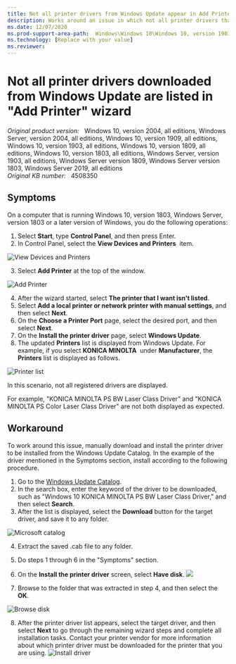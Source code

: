```yaml
---
title: Not all printer drivers from Windows Update appear in Add Printer wizard
description: Works around an issue in which not all printer drivers that are downloaded from Windows Update are listed when in the Add Printer wizard.
ms.date: 12/07/2020
ms.prod-support-area-path:  Windows\Windows 10\Windows 10, version 1903\Print, Fax, and ScanWindows\Windows 10\Windows 10, version 1903\Setup, Upgrades, and Drivers\Driver installation or driver update
ms.technology: [Replace with your value]
ms.reviewer: 
---
```

# Not all printer drivers downloaded from Windows Update are listed in "Add Printer" wizard

_Original product version:_ &nbsp; Windows 10, version 2004, all editions, Windows Server, version 2004, all editions, Windows 10, version 1909, all editions, Windows 10, version 1903, all editions, Windows 10, version 1809, all editions, Windows 10, version 1803, all editions, Windows Server, version 1903, all editions, Windows Server version 1809, Windows Server version 1803, Windows Server 2019, all editions  
_Original KB number:_ &nbsp; 4508350

## Symptoms

On a computer that is running Windows 10, version 1803, Windows Server, version 1803 or a later version of Windows, you do the following operations: 
1. Select **Start**, type **Control Panel**, and then press Enter. 
2. In Control Panel, select the **View Devices and Printers**  item.

![View Devices and Printers](/media/4509156_en_1.png)  

3. Select **Add Printer** at the top of the window.

![Add Printer](/media/4509157_en_1.png)  

4. After the wizard started, select **The printer that I want isn't listed**. 
5. Select **Add a local printer or network printer with manual settings**, and then select **Next**. 
6. On the **Choose a Printer Port** page, select the desired port, and then select **Next**. 
7. On the **Install the printer driver** page, select **Windows Update**. 
8. The updated **Printers** list is displayed from Windows Update. For example, if you select **KONICA MINOLTA**  under **Manufacturer**, the **Printers** list is displayed as follows.

![Printer list](/media/4509158_en_1.png)  
  

In this scenario, not all registered drivers are displayed.  

For example, "KONICA MINOLTA PS BW Laser Class Driver" and "KONICA MINOLTA PS Color Laser Class Driver" are not both displayed as expected.  

## Workaround

To work around this issue, manually download and install the printer driver to be installed from the Windows Update Catalog. In the example of the driver mentioned in the Symptoms section, install according to the following procedure. 
1. Go to the [Windows Update Catalog](https://www.catalog.update.microsoft.com/home.aspx). 
2. In the search box, enter the keyword of the driver to be downloaded, such as "Windows 10 KONICA MINOLTA PS BW Laser Class Driver," and then select **Search**. 
3. After the list is displayed, select the **Download** button for the target driver, and save it to any folder.

![Microsoft catalog](/media/4509159_en_1.png)  

4. Extract the saved .cab file to any folder. 
5. Do steps 1 through 6 in the "Symptoms" section. 
6. On the **Install the printer driver** screen, select **Have disk**.
![](/media/4509160_en_1.png)  

7. Browse to the folder that was extracted in step 4, and then select the **OK**.

![Browse disk](/media/4509161_en_1.png)  

8. After the printer driver list appears, select the target driver, and then select **Next** to go through the remaining wizard steps and complete all installation tasks. Contact your printer vendor for more information about which printer driver must be downloaded for the printer that you are using.
![Install driver](/media/4509162_en_1.png)  

